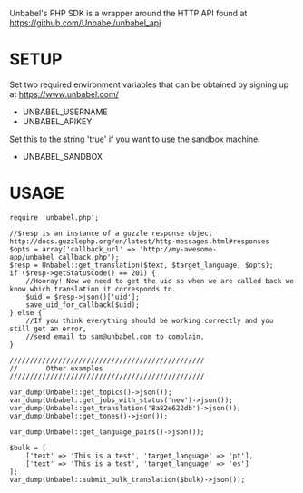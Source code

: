 Unbabel's PHP SDK is a wrapper around the HTTP API found at https://github.com/Unbabel/unbabel_api

# SETUP

Set two required environment variables that can be obtained by signing up at https://www.unbabel.com/

* UNBABEL_USERNAME
* UNBABEL_APIKEY

Set this to the string 'true' if you want to use the sandbox machine.

* UNBABEL_SANDBOX

# USAGE

    require 'unbabel.php';
  
    //$resp is an instance of a guzzle response object http://docs.guzzlephp.org/en/latest/http-messages.html#responses
    $opts = array('callback_url' => 'http://my-awesome-app/unbabel_callback.php');
    $resp = Unbabel::get_translation($text, $target_language, $opts);
    if ($resp->getStatusCode() == 201) {
        //Hooray! Now we need to get the uid so when we are called back we know which translation it corresponds to.
        $uid = $resp->json()['uid'];
        save_uid_for_callback($uid);
    } else {
        //If you think everything should be working correctly and you still get an error,
        //send email to sam@unbabel.com to complain.
    }
  
    ////////////////////////////////////////////////
    //       Other examples
    ////////////////////////////////////////////////
  
    var_dump(Unbabel::get_topics()->json());
    var_dump(Unbabel::get_jobs_with_status('new')->json());
    var_dump(Unbabel::get_translation('8a82e622db')->json());
    var_dump(Unbabel::get_tones()->json());
  
    var_dump(Unbabel::get_language_pairs()->json());
  
    $bulk = [
        ['text' => 'This is a test', 'target_language' => 'pt'],
        ['text' => 'This is a test', 'target_language' => 'es']
    ];
    var_dump(Unbabel::submit_bulk_translation($bulk)->json());
  


